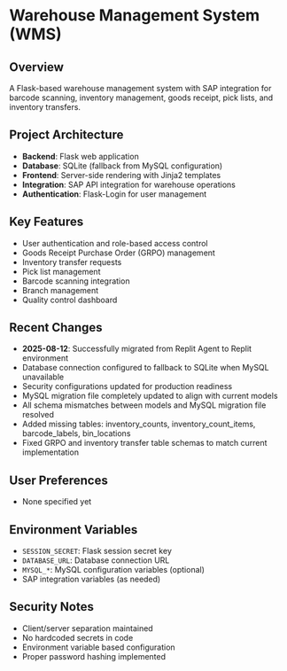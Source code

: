 # Warehouse Management System (WMS)

## Overview
A Flask-based warehouse management system with SAP integration for barcode scanning, inventory management, goods receipt, pick lists, and inventory transfers.

## Project Architecture
- **Backend**: Flask web application
- **Database**: SQLite (fallback from MySQL configuration)
- **Frontend**: Server-side rendering with Jinja2 templates
- **Integration**: SAP API integration for warehouse operations
- **Authentication**: Flask-Login for user management

## Key Features
- User authentication and role-based access control
- Goods Receipt Purchase Order (GRPO) management
- Inventory transfer requests
- Pick list management
- Barcode scanning integration
- Branch management
- Quality control dashboard

## Recent Changes
- **2025-08-12**: Successfully migrated from Replit Agent to Replit environment
- Database connection configured to fallback to SQLite when MySQL unavailable
- Security configurations updated for production readiness
- MySQL migration file completely updated to align with current models
- All schema mismatches between models and MySQL migration file resolved
- Added missing tables: inventory_counts, inventory_count_items, barcode_labels, bin_locations
- Fixed GRPO and inventory transfer table schemas to match current implementation

## User Preferences
- None specified yet

## Environment Variables
- `SESSION_SECRET`: Flask session secret key
- `DATABASE_URL`: Database connection URL
- `MYSQL_*`: MySQL configuration variables (optional)
- SAP integration variables (as needed)

## Security Notes
- Client/server separation maintained
- No hardcoded secrets in code
- Environment variable based configuration
- Proper password hashing implemented